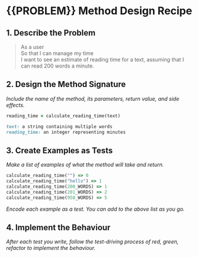 # {{PROBLEM}} Method Design Recipe

## 1. Describe the Problem

> As a user  
> So that I can manage my time  
> I want to see an estimate of reading time for a text, assuming that I can read 200 words a minute.

## 2. Design the Method Signature

_Include the name of the method, its parameters, return value, and side effects._

```ruby
reading_time = calculate_reading_time(text)

text: a string containing multiple words
reading_time: an integer representing minutes
```

## 3. Create Examples as Tests

_Make a list of examples of what the method will take and return._

```ruby
calculate_reading_time("") => 0
calculate_reading_time("hello") => 1
calculate_reading_time(200_WORDS) => 1
calculate_reading_time(201_WORDS) => 2
calculate_reading_time(950_WORDS) => 5
```

_Encode each example as a test. You can add to the above list as you go._

## 4. Implement the Behaviour

_After each test you write, follow the test-driving process of red, green, refactor to implement the behaviour._